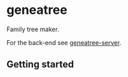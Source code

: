# geneatree

Family tree maker.

For the back-end see [geneatree-server](https://github.com/thoughtsunificator/geneatree-server).

## Getting started
